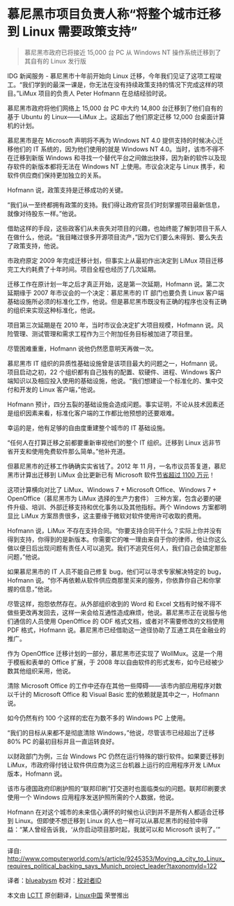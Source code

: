 慕尼黑市项目负责人称“将整个城市迁移到 Linux 需要政策支持”
================================================================================
> 慕尼黑市政府已将接近 15,000 台 PC 从 Windows NT 操作系统迁移到了其自有的 Linux 发行版

IDG 新闻服务 - 慕尼黑市十年前开始向 Linux 迁移，今年我们见证了这项工程竣工。“我们学到的最深一课是，你无法在没有持续政策支持的情况下完成这样的项目。”LiMux 项目的负责人 Peter Hofmann 在总结经验时说。

慕尼黑市政府将他们网络上 15,000 台 PC 中大约 14,800 台迁移到了他们自有的基于 Ubuntu 的 Linux——LiMux 上。这超出了他们原定迁移 12,000 台桌面计算机的计划。

慕尼黑市是在 Microsoft 声明将不再为 Windows NT 4.0 提供支持的时候决心迁移他们的 IT 系统的，因为他们使用的就是 Windows NT 4.0。当时，该市不得不在迁移到新版 Windows 和寻找一个替代平台之间做出抉择，因为新的软件以及现存软件的新版本都将无法在 Windows NT 上使用。市议会决定与 Linux 携手，和软件供应商们保持更加独立的关系。

Hofmann 说，政策支持是迁移成功的关键。

“我们从一至终都拥有政策的支持。我们得让政府官员们时刻掌握项目最新信息，就像对待股东一样。”他说。

借助这样的手段，这些政客们从未丧失对项目的兴趣，也始终能了解到项目干系人在做什么，他说。“我目睹过很多开源项目流产，”因为它们要么未得到、要么失去了政策支持，他说。

市政府原定 2009 年完成迁移计划，但事实上从最初作出决定到 LiMux 项目迁移完工大约耗费了十年时间。项目全程也经历了几次延期。

迁移工作在原计划一年之后才真正开始，这是第一次延期，Hofmann 说。第二次延期缘于 2007 年市议会的一个决定：慕尼黑市的 IT 部门也要负责 Linux 客户端基础设施所必须的标准化工作，他说。但是慕尼黑市既没有正确的程序也没有正确的组织来实现这种标准化，他说。

项目第三次延期是在 2010 年，当时市议会决定扩大项目规模，Hofmann 说。风险管理、测试管理和需求工程作为三个附加任务目标被加进了项目里。

尽管困难重重，Hofmann 说他仍然愿意明天再做一次。

慕尼黑市 IT 组织的异质性基础设施曾是该项目最大的问题之一，Hofmann 说。项目启动之初，22 个组织都有自己独有的配置、软硬件、进程、Windows 客户端知识以及相应投入使用的基础设施，他说。“我们想建设一个标准化的、集中交付和开发的 Linux 客户端，”他说。

Hofmann 预计，四分五裂的基础设施会造成问题。事实证明，不论从技术因素还是组织因素来看，标准化客户端的工作都比他预想的还要艰难。

幸运的是，他有足够的自由度重建整个城市的 IT 基础设施。

“任何人在打算迁移之前都要重新审视他们的整个 IT 组织。迁移到 Linux 远非节省开支和使用免费软件那么简单。”他补充道。

但慕尼黑市的迁移工作确确实实省钱了。2012 年 11 月，一名市议员答复道，慕尼黑市计算出迁移到 LiMux 会比更新已有 Microsoft 软件[节省超过 1100 万元][1]！

这项计算横向对比了 LiMux、Windows 7 + Microsoft Office、Windows 7 + OpenOffice（慕尼黑市为 LiMux 选择的生产力套件） 三种方案，包含必要的硬件升级、培训、外部迁移支持和优化事务以及其他指标。两个 Windows 方案都明显比 LiMux 方案昂贵很多，这主要缘于微软对软件使用许可收取的费用。

Hofmann 说，LiMux 不存在支持合同。“你要支持合同干什么？实际上你并没有得到支持，你得到的是新版本。你需要它的唯一理由来自于你的律师，他让你这么做以便日后出现问题有责任人可以追究。我们不追究任何人，我们自己会搞定那些问题，”他说。

如果慕尼黑市的 IT 人员不能自己修复 bug，他们可以寻求专家解决特定的 bug，Hofmann 说。“你不再依赖从软件供应商那里买来的服务，你依靠你自己和你掌握的信息，”他说。

尽管这样，抱怨依然存在。从外部组织收到的 Word 和 Excel 文档有时候不得不做些更改再发回去，这样一来会给互通性造成麻烦，他说。慕尼黑市正在说服与他们通信的人员使用 OpenOffice 的 ODF 格式文档，或者对不需要修改的文档使用 PDF 格式，Hofmann 说。慕尼黑市已经借助这一途径协助了互通工具在金融业的推广。

作为 OpenOffice 迁移计划的一部分，慕尼黑市还实现了 WollMux。这是一个用于模板和表单的 Office 扩展，于 2008 年以自由软件的形式发布，如今已经被少数其他组织采用，他说。

清除 Microsoft Office 的工作中还存在其他一些障碍——该市内部应用程序对数以千计的 Microsoft Office 和 Visual Basic 宏的依赖就是其中之一，Hofmann 说。

如今仍然有约 100 个这样的宏在为数不多的 Windows PC 上使用。

“我们的目标从来都不是彻底清除 Windows，”他说，尽管该市已经超出了迁移 80% PC 的最初目标并且一直运转良好。

以财政部门为例，三台 Windows PC 仍然在运行特殊的银行软件。如果要迁移到 LiMux，市政府得付钱让软件供应商为这三台机器上运行的应用程序开发 LiMux 版本，Hofmann 说。

该市与德国政府印刷护照的“联邦印刷”打交道时也面临类似的问题。联邦印刷要求使用一个 Windows 应用程序发送护照所需的个人数据，他说。

Hofmann 在对这个城市的未来信心满怀的时候也认识到并不是所有人都适合迁移到 Linux。但即使不想迁移到 Linux 的人也一样可以从慕尼黑市的经验中得益：“某人曾经告诉我，‘从你启动项目那时起，我就可以和 Microsoft 谈判了。’”

--------------------------------------------------------------------------------

译自: http://www.computerworld.com/s/article/9245353/Moving_a_city_to_Linux_requires_political_backing_says_Munich_project_leader?taxonomyId=122

译者：[blueabysm](https://github.com/blueabysm) 校对：[校对者ID](https://github.com/校对者ID)

本文由 [LCTT](https://github.com/LCTT/TranslateProject) 原创翻译，[Linux中国](http://linux.cn/) 荣誉推出

[1]:http://www.itworld.com/operating-systems/321474/switching-linux-saves-munich-over-11-million
